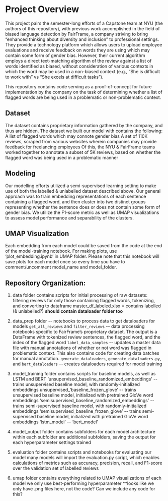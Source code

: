 # Project Overview

This project pairs the semester-long efforts of a Capstone team at NYU (the authors of this repository), with previous work accomplished in the field of biased language detection by FairFrame, a company striving to bring “enhanced thinking about diversity and inclusion” to professional settings. They provide a technology platform which allows users to upload employee evaluations and receive feedback on words they are using which may contain some form of gender bias. However, their current algorithm employs a direct text-matching algorithm of the review against a list of words identified as biased, without consideration of various contexts in which the word may be used in a non-biased context (e.g., “She is difficult to work with” vs “She excels at difficult tasks”).

This repository contains code serving as a proof-of-concept for future implementation by the company on the task of determining whether a list of flagged words are being used in a problematic or non-problematic context.

## Dataset 

The dataset contains proprietary information gathered by the company, and thus are hidden. The dataset we built our model with contains the following:
A list of flagged words which may connote gender bias
A set of 110K reviews, scraped from various websites wherein companies may provide feedback for freelancing employees
Of this, the NYU & FairFrame teams worked together to annotate a subset of 5K reviews, based on whether the flagged word was being used in a problematic manner

## Modeling

Our modelling efforts utilized a semi-supervised learning setting to make use of both the labelled & unlabelled dataset described above. Our general approach was to train embedding representations of each sentence containing a flagged word, and then cluster into two distinct groups representing whether the sentence does or does not contain some form of gender bias. We utilize the F1-score metric as well as UMAP visualizations to assess model performance and separability of the clusters.

## UMAP Visualization

Each embedding from each model could be saved from the code at the end of the model-training notebook.  For making plots, use ‘plot_embedding.ipynb’ in UMAP folder. Please note that this notebook will save plots for each model once so every time you have to comment/uncomment model_name and model_folder.


## Repository Organization:

1) data folder
contains scripts for initial processing of raw datasets: filtering reviews for only those containing flagged words, tokenizing, and converting to dataframe
master_df_labeled.xlsx = contains labelled (& unlabelled?)
**should contain dataloader folder too**

1) data_prep folder -- notebooks to process data to get dataloaders for models
`get_all_reviews` and `filter_reviews` -- data processing notebooks specific to FairFrame’s proprietary dataset. The output is a DataFrame with tokenized review sentences, the flagged word, and the index of the flagged word
`label_data_samples` -- updates a master data file with manual annotations of whether or not word was flagged in problematic context. This also contains code for creating data batches for manual annotation.
`generate_dataloaders`, `generate_dataloaders.py`, and `bert_dataloaders` -- creates dataloaders required for model training

2) model_training folder
contains scripts for baseline models, as well as LSTM and BERT
‘unsupervised_baseline_randomized_embeddings’ -- trains unsupervised baseline model, with randomly-initialized embeddings
unsupervised_‘baseline_frozen_glove’ -- trains unsupervised baseline model, initialized with pretrained GloVe word embeddings
‘semisupervised_baseline_randomized_embeddings’ -- trains semi-supervised baseline model, with randomly-initialized embeddings
‘semisupervised_baseline_frozen_glove’ -- trains semi-supervised baseline model, initialized with pretrained GloVe word embeddings
‘lstm_model’ --
‘bert_model’

3) model_output folder
contains subfolders for each model architecture
within each subfolder are additional subfolders, saving the output for each hyperparameter settings trained

4) evaluation folder
contains scripts and notebooks for evaluating our model
many models will import the evaluation.py script, which enables calculations of metrics such as accuracy, precision, recall, and F1-score over the validation set of labelled reviews

5) umap folder
contains everything related to UMAP visualizations of each model
we only use best-performing hyperparameter
**looks like we only have .png files here, not the code? Can we include any code for this?
